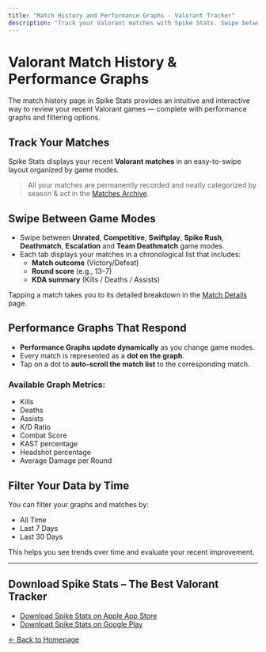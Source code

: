 ```yaml
---
title: "Match History and Performance Graphs - Valorant Tracker"
description: "Track your Valorant matches with Spike Stats. Swipe between game modes, view summary stats, and interact with performance graphs."
---
```


# Valorant Match History & Performance Graphs

The match history page in Spike Stats provides an intuitive and interactive way to review your recent Valorant games — complete with performance graphs and filtering options.

## Track Your Matches

Spike Stats displays your recent **Valorant matches** in an easy-to-swipe layout organized by game modes.

> All your matches are permanently recorded and neatly categorized by season & act in the [Matches Archive](/features/matches-archive).

## Swipe Between Game Modes

- Swipe between **Unrated**, **Competitive**, **Swiftplay**, **Spike Rush**, **Deathmatch**, **Escalation** and **Team Deathmatch** game modes.
- Each tab displays your matches in a chronological list that includes:
  - **Match outcome** (Victory/Defeat)
  - **Round score** (e.g., 13–7)
  - **KDA summary** (Kills / Deaths / Assists)

Tapping a match takes you to its detailed breakdown in the [Match Details](/features/match-analysis) page.

## Performance Graphs That Respond

- **Performance Graphs update dynamically** as you change game modes.
- Every match is represented as a **dot on the graph**.
- Tap on a dot to **auto-scroll the match list** to the corresponding match.

### Available Graph Metrics:
- Kills
- Deaths
- Assists
- K/D Ratio
- Combat Score
- KAST percentage
- Headshot percentage
- Average Damage per Round

## Filter Your Data by Time

You can filter your graphs and matches by:
- All Time
- Last 7 Days
- Last 30 Days

This helps you see trends over time and evaluate your recent improvement.

---

## Download Spike Stats – The Best Valorant Tracker

- [Download Spike Stats on Apple App Store](https://apps.apple.com/us/app/spike-stats-for-valorant/id1541123839)  
- [Download Spike Stats on Google Play](https://play.google.com/store/apps/details?id=crocusgames.com.spikestats)

[← Back to Homepage](/)
